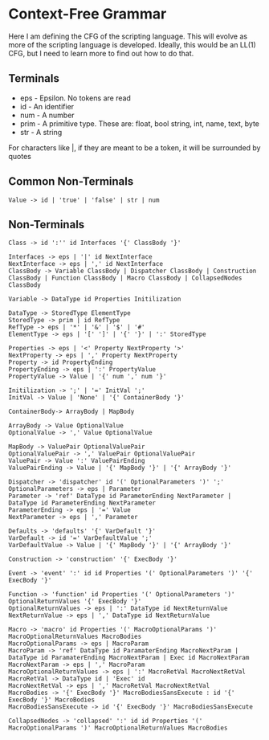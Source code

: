 # Context-Free Grammar

Here I am defining the CFG of the scripting language. This will evolve as more of the scripting language is developed. Ideally, this would be an LL(1) CFG, but I need to learn more to find out how to do that.

## Terminals

* eps - Epsilon. No tokens are read
* id - An identifier
* num - A number
* prim - A primitive type. These are: float, bool  string, int, name, text, byte
* str - A string

For characters like |, if they are meant to be a token, it will be surrounded by quotes

## Common Non-Terminals

```
Value -> id | 'true' | 'false' | str | num
```

## Non-Terminals

```
Class -> id ':'' id Interfaces '{' ClassBody '}'

Interfaces -> eps | '|' id NextInterface
NextInterface -> eps | ',' id NextInterface
ClassBody -> Variable ClassBody | Dispatcher ClassBody | Construction ClassBody | Function ClassBody | Macro ClassBody | CollapsedNodes ClassBody

Variable -> DataType id Properties Initilization

DataType -> StoredType ElementType
StoredType -> prim | id RefType
RefType -> eps | '*' | '&' | '$' | '#'
ElementType -> eps | '[' ']' | '{' '}' | ':' StoredType

Properties -> eps | '<' Property NextProperty '>'
NextProperty -> eps | ',' Property NextProperty
Property -> id PropertyEnding
PropertyEnding -> eps | ':' PropertyValue
PropertyValue -> Value | '{' num ',' num '}'

Initilization -> ';' | '=' InitVal ';'
InitVal -> Value | 'None' | '{' ContainerBody '}'

ContainerBody-> ArrayBody | MapBody

ArrayBody -> Value OptionalValue
OptionalValue -> ',' Value OptionalValue

MapBody -> ValuePair OptionalValuePair
OptionalValuePair -> ',' ValuePair OptionalValuePair
ValuePair -> Value ':' ValuePairEnding
ValuePairEnding -> Value | '{' MapBody '}' | '{' ArrayBody '}'

Dispatcher -> 'dispatcher' id '(' OptionalParameters ')' ';'
OptionalParameters -> eps | Parameter
Parameter -> 'ref' DataType id ParameterEnding NextParameter | DataType id ParameterEnding NextParameter
ParameterEnding -> eps | '=' Value
NextParameter -> eps | ',' Parameter

Defaults -> 'defaults' '{' VarDefault '}'
VarDefault -> id '=' VarDefaultValue ';'
VarDefaultValue -> Value | '{' MapBody '}' | '{' ArrayBody '}'

Construction -> 'construction' '{' ExecBody '}'

Event -> 'event' ':' id id Properties '(' OptionalParameters ')' '{' ExecBody '}'

Function -> 'function' id Properties '(' OptionalParameters ')' OptionalReturnValues '{' ExecBody '}'
OptionalReturnValues -> eps | ':' DataType id NextReturnValue
NextReturnValue -> eps | ',' DataType id NextReturnValue

Macro -> 'macro' id Properties '(' MacroOptionalParams ')' MacroOptionalReturnValues MacroBodies
MacroOptionalParams -> eps | MacroParam
MacroParam -> 'ref' DataType id ParamaterEnding MacroNextParam | DataType id ParamaterEnding MacroNextParam | Exec id MacroNextParam
MacroNextParam -> eps | ',' MacroParam
MacroOptionalReturnValues -> eps | ':' MacroRetVal MacroNextRetVal
MacroRetVal -> DataType id | 'Exec' id
MacroNextRetVal -> eps | ',' MacroRetVal MacroNextRetVal
MacroBodies -> '{' ExecBody '}' MacroBodiesSansExecute : id '{' ExecBody '}' MacroBodies
MacroBodiesSansExecute -> id '{' ExecBody '}' MacroBodiesSansExecute

CollapsedNodes -> 'collapsed' ':' id id Properties '(' MacroOptionalParams ')' MacroOptionalReturnValues MacroBodies
```